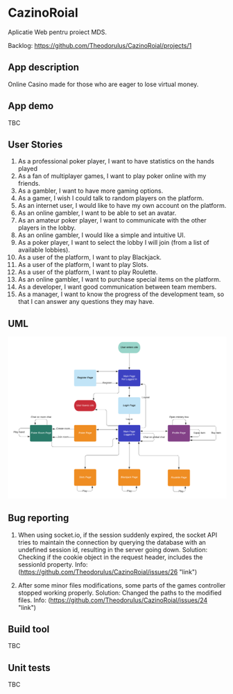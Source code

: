 # CazinoRoial
Aplicatie Web pentru proiect MDS.

Backlog: https://github.com/Theodorulus/CazinoRoial/projects/1

## App description

Online Casino made for those who are eager to lose virtual money.

## App demo

TBC

## User Stories
1. As a professional poker player, I want to have statistics on the hands played
2. As a fan of multiplayer games, I want to play poker online with my friends.
3. As a gambler, I want to have more gaming options. 
4. As a gamer, I wish I could talk to random players on the platform.
5. As an internet user, I would like to have my own account on the platform.
6. As an online gambler, I want to be able to set an avatar.
7. As an amateur poker player, I want to communicate with the other players in the lobby.
8. As an online gambler, I would like a simple and intuitive UI.
9. As a poker player, I want to select the lobby I will join (from a list of available lobbies).
10. As a user of the platform, I want to play Blackjack.
11. As a user of the platform, I want to play Slots.
12. As a user of the platform, I want to play Roulette.
13. As an online gambler, I want to purchase special items on the platform.
14. As a developer, I want good communication between team members.
15. As a manager, I want to know the progress of the development team, so that I can answer any questions they may have.

## UML

<img src="./public/img/Cazino_Roial_UML.png">


## Bug reporting

1. When using socket.io, if the session suddenly expired, the socket API tries to maintain the connection by querying the database with an undefined session id, resulting in the server going down. Solution: Checking if the cookie object in the request header, includes the sessionId property. Info: (https://github.com/Theodorulus/CazinoRoial/issues/26 "link")

2. After some minor files modifications, some parts of the games controller stopped working properly. Solution: Changed the paths to the modified files. Info: (https://github.com/Theodorulus/CazinoRoial/issues/24 "link")


## Build tool

TBC

## Unit tests

TBC

